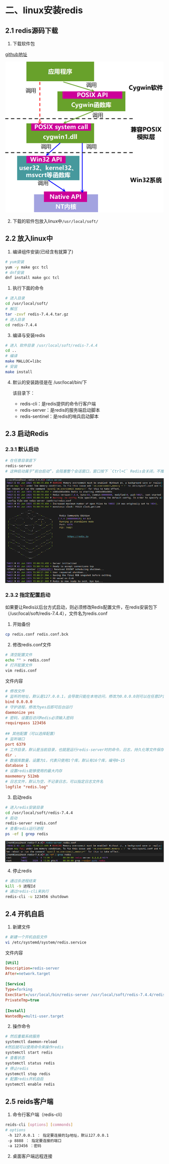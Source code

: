 # 二、linux安装redis

## 2.1 redis源码下载

1. 下载软件包

[github地址](https://github.com/redis/redis/releases)

![](/simulate/cygwin/base/001.png)

2. 下载的软件包放入linux中`/usr/local/soft/`


## 2.2 放入linux中


1. 编译组件安装(已经含有就算了)

```sh
# yum安装
yum -y make gcc tcl
# dnf安装
dnf install make gcc tcl
```


1. 执行下面的命令

```sh
# 进入目录
cd /usr/local/soft/
# 解压
tar -zxvf redis-7.4.4.tar.gz
# 进入目录
cd redis-7.4.4
```


3. 编译与安装redis

```sh
# 进入 软件目录 /usr/local/soft/redis-7.4.4
cd ..
# 编译
make MALLOC=libc
# 安装
make install
```

4. 默认的安装路径是在 /usr/local/bin/下

    该目录下：

    - redis-cli：是redis提供的命令行客户端
    - redis-server：是redis的服务端启动脚本
    - redis-sentinel：是redis的哨兵启动脚本


## 2.3 启动Redis


### 2.3.1 默认启动

```sh
# 在任意目录底下
redis-server
# 这种启动属于“前台启动”，会阻塞整个会话窗口，窗口按下 `Ctrl+C` Redis会关闭，不推荐使用
```

![](/data/redis/install/014.png)

### 2.3.2 指定配置启动

如果要让Redis以后台方式启动，则必须修改Redis配置文件，在redis安装包下（/usr/local/soft/redis-7.4.4），文件名为redis.conf

1. 开始备份

```sh
cp redis.conf redis.conf.bck
```

2. 修改redis.conf文件

```sh
# 清空配置文件
echo "" > redis.conf
# 打开配置文件
vim redis.conf
```

文件内容

```ini
# 修改文件
# 监听的地址，默认是127.0.0.1，会导致只能在本地访问，修改为0.0.0.0则可以在任意IP区间访问，生产环境不要设置为0.0.0.0
bind 0.0.0.0
# 守护进程，修改为yes后即可后台运行
daemonize yes
# 密码，设置后访问Redis必须输入密码
requirepass 123456
 
## 其他配置（可以选择配置）
# 监听端口
port 6379
# 工作目录，默认是当前目录，也就是运行redis-server时的命令，日志，持久化等文件保存在这个目录
dir .
# 数据库数量，设置为1，代表只使用1个库，默认有16个库，编号0~15
database 1
# 设置redis能够使用的最大内存
maxmemory 512mb
# 日志文件，默认为空，不记录日志，可以指定日志文件名
logfile "redis.log"
```


3. 启动redis

```sh
# 进入redis安装目录
cd /usr/local/soft/redis-7.4.4
# 启动
redis-server redis.conf
# 查看redis运行进程
ps -ef | grep redis
```

![](/data/redis/install/015.png)


4. 停止redis

```sh
# 通过杀进程结束
kill -9 进程Id
# 通过redis-cli来执行
redis-cli -u 123456 shutdown
```




## 2.4 开机自启

1. 新建文件

```sh
# 新建一个开机自启文件
vi /etc/systemd/system/redis.service
```

文件内容

```ini
[Util]
Description=redis-server
After=network.target
 
[Service]
Type=forking
ExecStart=/usr/local/bin/redis-server /usr/local/soft/redis-7.4.4/redis.conf
PrivateTmp=true
 
[Install]
WantedBy=multi-user.target
```

2. 操作命令

```sh
# 然后重载系统服务
systemctl daemon-reload
#然后就可以使用命令来操作redis
systemctl start redis
# 查看状态
systemctl status redis
# 停止redis
systemctl stop redis
# 配置redis开机自启
systemctl enable redis
```

## 2.5 reids客户端

1. 命令行客户端（redis-cli）

```sh
reids-cli [options] [commonds]
# options
 -h 127.0.0.1 ： 指定要连接的Ip地址，默认127.0.0.1
 -p 8888 ： 指定要连接的端口
 -a 123456 ：密码
```

2. 桌面客户端远程连接

